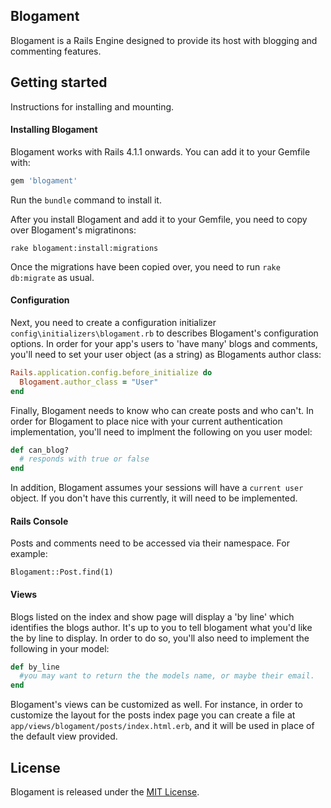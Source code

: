 ## Blogament

Blogament is a Rails Engine designed to provide its host with blogging and commenting features.

## Getting started
Instructions for installing and mounting.

#### Installing Blogament
Blogament works with Rails 4.1.1 onwards. You can add it to your Gemfile with:

```ruby
gem 'blogament'
```
Run the `bundle` command to install it.

After you install Blogament and add it to your Gemfile, you need to copy over Blogament's migratinons:

```console
rake blogament:install:migrations
```
Once the migrations have been copied over, you need to run `rake db:migrate` as usual.

#### Configuration
Next, you need to create a configuration initializer `config\initializers\blogament.rb`
to describes Blogament's configuration options.
In order for your app's users to 'have many' blogs and comments, you'll need to set your 
user object (as a string) as Blogaments author class:

```ruby
Rails.application.config.before_initialize do
  Blogament.author_class = "User"
end
```
Finally, Blogament needs to know who can create posts and who can't.
In order for Blogament to place nice with your current authentication
implementation, you'll need to implment the following on you user model:

```ruby
def can_blog?
  # responds with true or false
end
```
In addition, Blogament assumes your sessions will have a `current user` object.
If you don't have this currently, it will need to be implemented.

#### Rails Console
Posts and comments need to be accessed via their namespace.
For example:

```console
Blogament::Post.find(1)
```

#### Views

Blogs listed on the index and show page will display a 'by line' which
identifies the blogs author. It's up to you to tell blogament what you'd like the by line to display.
In order to do so, you'll also need to implement the following in your model:

```ruby
def by_line
  #you may want to return the the models name, or maybe their email.
end
```

Blogament's views can be customized as well. For instance, in order to customize the layout for
the posts index page you can create a file at `app/views/blogament/posts/index.html.erb`,
and it will be used in place of the default view provided.

## License

Blogament is released under the [MIT License](http://www.opensource.org/licenses/MIT).
